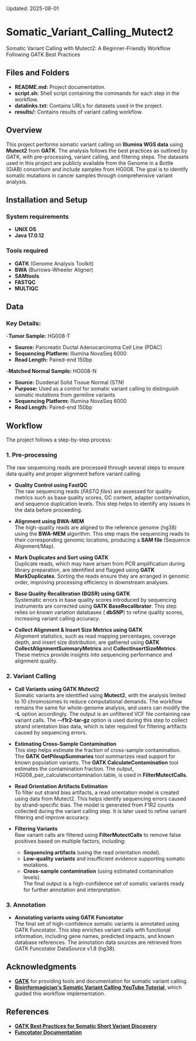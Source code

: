 
Updated: 2025-08-01
# Somatic_Variant_Calling_Mutect2
Somatic Variant Calling with Mutect2: A Beginner-Friendly Workflow Following GATK Best Practices

## Files and Folders
- **README.md:** Project documentation.
- **script.sh:** Shell script containing the commands for each step in the workflow.
- **datalinks.txt:** Contains URLs for datasets used in the project.
- **results/:** Contains results of variant calling workflow.

## Overview
This project performs somatic variant calling on **Illumina WGS data** using **Mutect2** from **GATK**. The analysis follows the best practices as outlined by GATK, with pre-processing, variant calling, and filtering steps. The datasets used in this project are publicly available from the Genome in a Bottle (GIAB) consortium and include samples from HG008. The goal is to identify somatic mutations in cancer samples through comprehensive variant analysis.

## Installation and Setup
### System requirements
- **UNIX OS**
- **Java 17.0.12**
### Tools required
- **GATK** (Genome Analysis Toolkit) 
- **BWA** (Burrows-Wheeler Aligner) 
- **SAMtools** 
- **FASTQC** 
- **MULTIQC** 

## Data
### Key Details:
-**Tumor Sample:** HG008-T
-	**Source:** Pancreatic Ductal Adenocarcinoma Cell Line (PDAC)
-	**Sequencing Platform:** Illumina NovaSeq 6000
-	**Read Length:** Paired-end 150bp

-**Matched Normal Sample:** HG008-N
-	**Source:** Duodenal Solid Tissue Normal (STN)
-	**Purpose:** Used as a control for somatic variant calling to distinguish somatic mutations from germline variants
-	**Sequencing Platform:** Illumina NovaSeq 6000
-	**Read Length:** Paired-end 150bp

## Workflow
The project follows a step-by-step process:  
### **1. Pre-processing**  
The raw sequencing reads are processed through several steps to ensure data quality and proper alignment before variant calling.  

- **Quality Control using FastQC**  
  The raw sequencing reads (*FASTQ files*) are assessed for quality metrics such as base quality scores, GC content, adapter contamination, and sequence duplication levels. This step helps to identify any issues in the data before proceeding.  

- **Alignment using BWA-MEM**  
  The high-quality reads are aligned to the reference genome (hg38) using the **BWA-MEM** algorithm. This step maps the sequencing reads to their corresponding genomic locations, producing a **SAM file** (Sequence Alignment/Map).  

- **Mark Duplicates and Sort using GATK**  
  Duplicate reads, which may have arisen from PCR amplification during library preparation, are identified and flagged using **GATK MarkDuplicates**. Sorting the reads ensure they are arranged in genomic order, improving processing efficiency in downstream analyses.  

- **Base Quality Recalibration (BQSR) using GATK**  
  Systematic errors in base quality scores introduced by sequencing instruments are corrected using **GATK BaseRecalibrator**. This step relies on known variation databases ( **dbSNP**) to refine quality scores, increasing variant calling accuracy.  

- **Collect Alignment & Insert Size Metrics using GATK**  
  Alignment statistics, such as read mapping percentages, coverage depth, and insert size distribution, are gathered using **GATK CollectAlignmentSummaryMetrics** and **CollectInsertSizeMetrics**. These metrics provide insights into sequencing performance and alignment quality.  

### **2. Variant Calling**  

- **Call Variants using GATK Mutect2**  
  Somatic variants are identified using **Mutect2**, with the analysis limited to 10 chromosomes to reduce computational demands. The workflow remains the same for whole-genome analysis, and users can modify the **-L** option accordingly. The output is an unfiltered VCF file containing raw variant calls. The **--f1r2-tar-gz** option is used during this step to collect strand orientation bias data, which is later required for filtering artifacts caused by sequencing errors.  

- **Estimating Cross-Sample Contamination**  
  This step helps estimate the fraction of cross-sample contamination. The **GATK GetPileupSummaries** tool summarizes read support for known population variants. The **GATK CalculateContamination** tool estimates the contamination fraction. The output, HG008_pair_calculatecontamination.table, is used in **FilterMutectCalls**.  

- **Read Orientation Artifacts Estimation**  
  To filter out strand bias artifacts, a read orientation model is created using data from Mutect2. This helps identify sequencing errors caused by strand-specific bias. The model is generated from F1R2 counts collected during the variant calling step. It is later used to refine variant filtering and improve accuracy.  

- **Filtering Variants**  
  Raw variant calls are filtered using **FilterMutectCalls** to remove false positives based on multiple factors, including:  
  - **Sequencing artifacts** (using the read orientation model).  
  - **Low-quality variants** and insufficient evidence supporting somatic mutations.  
  - **Cross-sample contamination** (using estimated contamination levels).  
  The final output is a high-confidence set of somatic variants ready for further annotation and interpretation.  

### **3. Annotation**  
   
- **Annotating variants using GATK Funcotator**  
  The final set of high-confidence somatic variants is annotated using GATK Funcotator. This step enriches variant calls with functional information, including gene names, predicted impacts, and known database references. The annotation data sources are retrieved from GATK Funcotator DataSource v1.8 (hg38).

## **Acknowledgments**  

- **[GATK](https://gatk.broadinstitute.org/)** for providing tools and documentation for somatic variant calling.  
- **[Bioinformagician's Somatic Variant Calling YouTube Tutorial](https://www.youtube.com/@Bioinformagician)**, which guided this workflow implementation.  

## **References**  

- **[GATK Best Practices for Somatic Short Variant Discovery](https://gatk.broadinstitute.org/hc/en-us/articles/360035531132)**  
- **[Funcotator Documentation](https://gatk.broadinstitute.org/hc/en-us/articles/360035890831)**  


